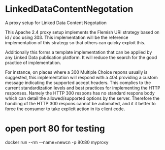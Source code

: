 # LinkedDataContentNegotation
A proxy setup for Linked Data Content Negotation

This Apache 2.4 proxy setup implements the Flemish URI strategy based on id / doc using 303. 
This implementation will be the reference implementation of this strategy so that others can quicky exploit this.

Additionally this forms a template implementation that can be applied by any Linked Data publication platform.
It will reduce the search for the good practice of implementation.

For instance, on places where a 300 Multiple Choice repons usually is suggested, this implementation will respond with a 404 providing a custom message
indicating the supported accept headers. 
This complies to the current standardization levels and best practices for implementing the HTTP responses. 
Namely the HTTP 300 respons has no standard respons body which can detail the allowed/supported options by the server.
Therefore the handling of the HTTP 300 respons cannot be automated, and it it better to force the consumer to take explicit action
in its client code.


# open port 80 for testing
docker run --rm --name=newcn -p 80:80 myproxy


